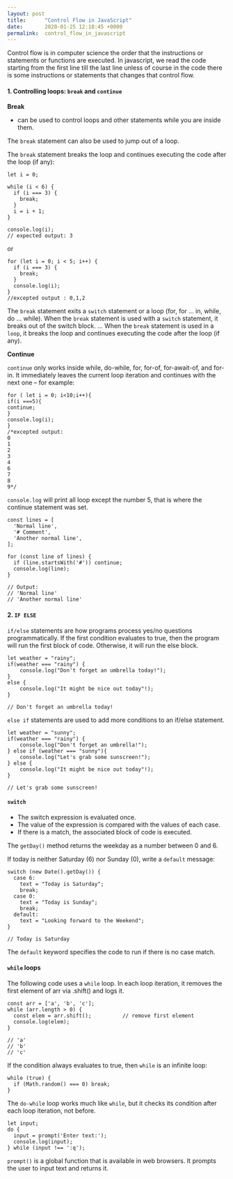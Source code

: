 ```yaml
---
layout: post
title:      "Control Flow in JavaScript"
date:       2020-01-25 12:18:45 +0000
permalink:  control_flow_in_javascript
---
```



Control flow is in computer science the order that the instructions or statements or functions are executed. In javascript, we read the code starting from the first line till the last line unless of course in the code there is some instructions or statements that changes that control flow.

#### 1. Controlling loops: `break` and `continue`

**Break**

- can be used to control loops and other statements while you are inside them.

The `break` statement can also be used to jump out of a loop.  

The `break` statement breaks the loop and continues executing the code after the loop (if any):

```
let i = 0;

while (i < 6) {
  if (i === 3) {
    break;
  }
  i = i + 1;
}

console.log(i);
// expected output: 3
```

or

```
for (let i = 0; i < 5; i++) {
  if (i === 3) {
    break;
  }
  console.log(i);
}
//excepted output : 0,1,2
```

The `break` statement exits a `switch` statement or a loop (for, for ... in, while, do ... while). When the `break` statement is used with a `switch` statement, it breaks out of the switch block. ... When the `break` statement is used in a `loop`, it breaks the loop and continues executing the code after the loop (if any).



**Continue**


`continue` only works inside while, do-while, for, for-of, for-await-of, and for-in. It immediately leaves the current loop iteration and continues with the next one – for example:

```
for ( let i = 0; i<10;i++){
if(i ===5){
continue;
}
console.log(i);
}
/*excepted output:
0
1
2
3
4
6
7
8
9*/
```

`console.log` will print all loop except the number 5, that is where the continue statement was set.

```
const lines = [
  'Normal line',
  '# Comment',
  'Another normal line',
];

for (const line of lines) {
  if (line.startsWith('#')) continue;
  console.log(line);
}

// Output:
// 'Normal line'
// 'Another normal line'
```

#### 2. `IF ELSE`

`if/else` statements are how programs process yes/no questions programmatically. If the first condition evaluates to true, then the program will run the first block of code. Otherwise, it will run the else block.

```
let weather = "rainy";
if(weather === "rainy") {
    console.log("Don't forget an umbrella today!");
}
else {
    console.log("It might be nice out today"!); 
}

// Don't forget an umbrella today!
```


`else if` statements are used to add more conditions to an if/else statement.


```
let weather = "sunny";
if(weather === "rainy") {
    console.log("Don't forget an umbrella!");
} else if (weather === "sunny"){
    console.log("Let's grab some sunscreen!");
} else {
    console.log("It might be nice out today"!); 
}

// Let's grab some sunscreen!

```

#### `switch`

- The switch expression is evaluated once.
- The value of the expression is compared with the values of each case.
- If there is a match, the associated block of code is executed.

The `getDay()` method returns the weekday as a number between 0 and 6.

If today is neither Saturday (6) nor Sunday (0), write a `default` message:

```
switch (new Date().getDay()) {
  case 6:
    text = "Today is Saturday";
    break;
  case 0:
    text = "Today is Sunday";
    break;
  default:
    text = "Looking forward to the Weekend";
}

// Today is Saturday

```

The `default` keyword specifies the code to run if there is no case match.

#### `while` loops

The following code uses a `while` loop. In each loop iteration, it removes the first element of arr via .shift() and logs it.

```
const arr = ['a', 'b', 'c'];
while (arr.length > 0) {
  const elem = arr.shift();          // remove first element
  console.log(elem);
}

// 'a'
// 'b'
// 'c'
```

If the condition always evaluates to true, then `while` is an infinite loop:

```
while (true) {
  if (Math.random() === 0) break;
}
```

The `do-while` loop works much like `while`, but it checks its condition after each loop iteration, not before.

```
let input;
do {
  input = prompt('Enter text:');
  console.log(input);
} while (input !== ':q');
```

`prompt()` is a global function that is available in web browsers. It prompts the user to input text and returns it.



